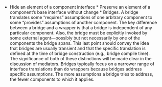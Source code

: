 *  Hide an element of a component interface *  Preserve an element of a component’s base interface without change *  Bridges. A bridge translates some “requires” assumptions of one arbitrary component to some “provides” assumptions of another component. The key difference between a bridge and a wrapper is that a bridge is independent of any particular component. Also, the bridge must be explicitly invoked by some external agent—possibly but not necessarily by one of the components the bridge spans. This last point should convey the idea that bridges are usually transient and that the specific translation is defined at the time of bridge construction (e.g., bridge compile time). The significance of both of these distinctions will be made clear in the discussion of mediators. Bridges typically focus on a narrower range of interface translations than do wrappers because bridges address specific assumptions. The more assumptions a bridge tries to address, the fewer components to which it applies.